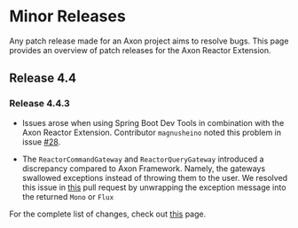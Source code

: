 # Minor Releases

Any patch release made for an Axon project aims to resolve bugs.
This page provides an overview of patch releases for the Axon Reactor Extension.

## Release 4.4

### Release 4.4.3

* Issues arose when using Spring Boot Dev Tools in combination with the Axon Reactor Extension.
  Contributor `magnusheino` noted this problem in issue [#28](https://github.com/AxonFramework/extension-reactor/issues/28).

* The `ReactorCommandGateway` and `ReactorQueryGateway` introduced a discrepancy compared to Axon Framework.
  Namely, the gateways swallowed exceptions instead of throwing them to the user.
  We resolved this issue in [this](https://github.com/AxonFramework/extension-reactor/pull/18) pull request by unwrapping the exception message into the returned `Mono` or `Flux`

For the complete list of changes, check out [this](https://github.com/AxonFramework/extension-reactor/issues?q=is%3Aclosed+milestone%3A%22Release+4.4.3%22) page.
